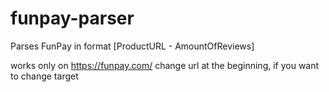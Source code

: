 # funpay-parser
Parses FunPay in format [ProductURL - AmountOfReviews]


works only on https://funpay.com/
change url at the beginning, if you want to change target
